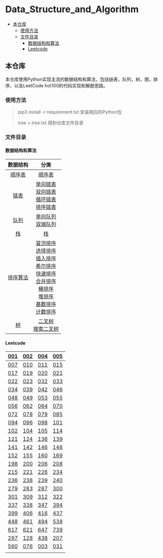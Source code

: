 # Data_Structure_and_Algorithm

- [本仓库](#---)
  * [使用方法](#----)
  * [文件目录](#----)
    + [数据结构和算法](#-------)
    + [Leetcode](#leetcode)



## 本仓库

本仓库使用Python实现主流的数据结构和算法，包括链表，队列，树，图，排序，以及LeetCode hot100的代码实现和解题思路。

### 使用方法




> pip3 install -r requirement.txt					安装相应的Python包
>
> tree > tree.txt 								    得到仓库文件目录

### 文件目录

#### 数据结构和算法

|                           数据结构                           |                             分类                             |
| :----------------------------------------------------------: | :----------------------------------------------------------: |
| [顺序表](https://github.com/lichong0309/Data_Structure_and_Algorithm/tree/main/Data_Structure/_00_list) | [顺序表](https://github.com/lichong0309/Data_Structure_and_Algorithm/blob/main/Data_Structure/_00_list/list.py) |
| [链表](https://github.com/lichong0309/Data_Structure_and_Algorithm/tree/main/Data_Structure/_01_linkList) | [单向链表](https://github.com/lichong0309/Data_Structure_and_Algorithm/blob/main/Data_Structure/_01_linkList/singleLink.py)<br />[双向链表](https://github.com/lichong0309/Data_Structure_and_Algorithm/blob/main/Data_Structure/_01_linkList/doubleLink.py)<br />[循环链表](https://github.com/lichong0309/Data_Structure_and_Algorithm/blob/main/Data_Structure/_01_linkList/circleSingleLink.py)<br />[排序链表](https://github.com/lichong0309/Data_Structure_and_Algorithm/blob/main/Data_Structure/_01_linkList/sortLink.py) |
| [队列](https://github.com/lichong0309/Data_Structure_and_Algorithm/tree/main/Data_Structure/_02_queue) | [单向队列](https://github.com/lichong0309/Data_Structure_and_Algorithm/blob/main/Data_Structure/_02_queue/queue.py)<br />[双端队列](https://github.com/lichong0309/Data_Structure_and_Algorithm/blob/main/Data_Structure/_02_queue/doubleEndedQueue.py) |
| [栈](https://github.com/lichong0309/Data_Structure_and_Algorithm/tree/main/Data_Structure/_03_stack) | [栈](https://github.com/lichong0309/Data_Structure_and_Algorithm/tree/main/Data_Structure/_03_stack) |
| [排序算法](https://github.com/lichong0309/Data_Structure_and_Algorithm/tree/main/Data_Structure/_04_sortAlgorithm) | [冒泡排序](https://github.com/lichong0309/Data_Structure_and_Algorithm/tree/main/Data_Structure/_04_sortAlgorithm/_00_bubbleSort)<br />[选择排序](https://github.com/lichong0309/Data_Structure_and_Algorithm/tree/main/Data_Structure/_04_sortAlgorithm/_01_selectionSort)<br />[插入排序](https://github.com/lichong0309/Data_Structure_and_Algorithm/tree/main/Data_Structure/_04_sortAlgorithm/_02_insertionSort)<br />[希尔排序](https://github.com/lichong0309/Data_Structure_and_Algorithm/tree/main/Data_Structure/_04_sortAlgorithm/_03_shellSort)<br />[快速排序](https://github.com/lichong0309/Data_Structure_and_Algorithm/tree/main/Data_Structure/_04_sortAlgorithm/_04_quickSort)<br />[合并排序](https://github.com/lichong0309/Data_Structure_and_Algorithm/tree/main/Data_Structure/_04_sortAlgorithm/_04_quickSort)<br />[桶排序](https://github.com/lichong0309/Data_Structure_and_Algorithm/tree/main/Data_Structure/_04_sortAlgorithm/_06_bucketSort)<br />[堆排序](https://github.com/lichong0309/Data_Structure_and_Algorithm/tree/main/Data_Structure/_04_sortAlgorithm/_07_heapSort)<br />[基数排序](https://github.com/lichong0309/Data_Structure_and_Algorithm/tree/main/Data_Structure/_04_sortAlgorithm/_08_radixSort)<br />[计数排序](https://github.com/lichong0309/Data_Structure_and_Algorithm/tree/main/Data_Structure/_04_sortAlgorithm) |
| [树](https://github.com/lichong0309/Data_Structure_and_Algorithm/tree/main/Data_Structure/_05_tree) | [二叉树](https://github.com/lichong0309/Data_Structure_and_Algorithm/tree/main/Data_Structure/_05_tree/binaryTree)<br />[搜索二叉树](https://github.com/lichong0309/Data_Structure_and_Algorithm/tree/main/Data_Structure/_05_tree/binarySearchTree) |

#### Leetcode

| [001](https://github.com/lichong0309/Data_Structure_and_Algorithm/tree/main/LeetCodeHot100/_001_%E4%B8%A4%E6%95%B0%E4%B9%8B%E5%92%8C) | [002](https://github.com/lichong0309/Data_Structure_and_Algorithm/tree/main/LeetCodeHot100/_002_%E4%B8%A4%E6%95%B0%E7%9B%B8%E5%8A%A0) | [004](https://github.com/lichong0309/Data_Structure_and_Algorithm/tree/main/LeetCodeHot100/_004_%E5%AF%BB%E6%89%BE%E4%B8%A4%E4%B8%AA%E6%AD%A3%E5%BA%8F%E6%95%B0%E7%BB%84%E7%9A%84%E4%B8%AD%E4%BD%8D%E6%95%B0) | [005](https://github.com/lichong0309/Data_Structure_and_Algorithm/tree/main/LeetCodeHot100/_005_%E6%9C%80%E9%95%BF%E5%9B%9E%E6%96%87%E5%AD%90%E4%B8%B2) |
| :----------------------------------------------------------: | :----------------------------------------------------------: | :----------------------------------------------------------: | :----------------------------------------------------------: |
| [007](https://github.com/lichong0309/Data_Structure_and_Algorithm/tree/main/LeetCodeHot100/_007_%E6%95%B4%E6%95%B0%E5%8F%8D%E8%BD%AC) | [010](https://github.com/lichong0309/Data_Structure_and_Algorithm/tree/main/LeetCodeHot100/_010_%E6%AD%A3%E5%88%99%E8%A1%A8%E8%BE%BE%E5%BC%8F%E5%8C%B9%E9%85%8D) | [011](https://github.com/lichong0309/Data_Structure_and_Algorithm/tree/main/LeetCodeHot100/_011_%E7%9B%9B%E6%9C%80%E5%A4%9A%E6%B0%B4%E7%9A%84%E5%AE%B9%E5%99%A8) | [015](https://github.com/lichong0309/Data_Structure_and_Algorithm/tree/main/LeetCodeHot100/_015_%E4%B8%89%E6%95%B0%E4%B9%8B%E5%92%8C) |
| [017](https://github.com/lichong0309/Data_Structure_and_Algorithm/tree/main/LeetCodeHot100/_017_%E7%94%B5%E8%AF%9D%E5%8F%B7%E7%A0%81%E7%9A%84%E5%AD%97%E6%AF%8D%E7%BB%84%E5%90%88) | [019](https://github.com/lichong0309/Data_Structure_and_Algorithm/tree/main/LeetCodeHot100/_019_%E5%88%A0%E9%99%A4%E9%93%BE%E8%A1%A8%E7%9A%84%E5%80%92%E6%95%B0%E7%AC%ACN%E4%B8%AA%E8%8A%82%E7%82%B9) | [020](https://github.com/lichong0309/Data_Structure_and_Algorithm/tree/main/LeetCodeHot100/_020_%E6%9C%89%E6%95%88%E7%9A%84%E6%8B%AC%E5%8F%B7) | [021](https://github.com/lichong0309/Data_Structure_and_Algorithm/tree/main/LeetCodeHot100/_021_%E5%90%88%E5%B9%B6%E4%B8%A4%E4%B8%AA%E6%9C%89%E5%BA%8F%E9%93%BE%E8%A1%A8) |
| [022](https://github.com/lichong0309/Data_Structure_and_Algorithm/tree/main/LeetCodeHot100/_022_%E6%8B%AC%E5%8F%B7%E7%94%9F%E6%88%90) | [023](https://github.com/lichong0309/Data_Structure_and_Algorithm/tree/main/LeetCodeHot100/_023_%E5%90%88%E5%B9%B6K%E4%B8%AA%E5%8D%87%E5%BA%8F%E9%93%BE%E8%A1%A8) | [032](https://github.com/lichong0309/Data_Structure_and_Algorithm/tree/main/LeetCodeHot100/_032_%E6%9C%80%E9%95%BF%E6%9C%89%E6%95%88%E6%8B%AC%E5%8F%B7) | [033](https://github.com/lichong0309/Data_Structure_and_Algorithm/tree/main/LeetCodeHot100/_033_%E6%90%9C%E7%B4%A2%E6%97%8B%E8%BD%AC%E6%8E%92%E5%BA%8F%E6%95%B0%E7%BB%84) |
| [034](https://github.com/lichong0309/Data_Structure_and_Algorithm/tree/main/LeetCodeHot100/_034_%E5%9C%A8%E6%8E%92%E5%BA%8F%E6%95%B0%E7%BB%84%E4%B8%AD%E6%9F%A5%E6%89%BE%E5%85%83%E7%B4%A0%E7%9A%84%E7%AC%AC%E4%B8%80%E4%B8%AA%E5%92%8C%E6%9C%80%E5%90%8E%E4%B8%80%E4%B8%AA%E4%BD%8D%E7%BD%AE) | [039](https://github.com/lichong0309/Data_Structure_and_Algorithm/tree/main/LeetCodeHot100/_039_%E7%BB%84%E5%90%88%E6%80%BB%E5%92%8C) | [042](https://github.com/lichong0309/Data_Structure_and_Algorithm/tree/main/LeetCodeHot100/_042_%E6%8E%A5%E9%9B%A8%E6%B0%B4) | [046](https://github.com/lichong0309/Data_Structure_and_Algorithm/tree/main/LeetCodeHot100/_046_%E5%85%A8%E6%8E%92%E5%88%97) |
| [048](https://github.com/lichong0309/Data_Structure_and_Algorithm/tree/main/LeetCodeHot100/_048_%E6%97%8B%E8%BD%AC%E5%9B%BE%E5%83%8F) | [049](https://github.com/lichong0309/Data_Structure_and_Algorithm/tree/main/LeetCodeHot100/_049_%E5%AD%97%E6%AF%8D%E5%BC%82%E4%BD%8D%E8%AF%8D%E5%88%86%E7%BB%84) | [053](https://github.com/lichong0309/Data_Structure_and_Algorithm/tree/main/LeetCodeHot100/_053_%E6%9C%80%E5%A4%A7%E5%AD%90%E6%95%B0%E7%BB%84%E5%92%8C) | [055](https://github.com/lichong0309/Data_Structure_and_Algorithm/tree/main/LeetCodeHot100/_055_%E8%B7%B3%E8%B7%83%E6%B8%B8%E6%88%8F) |
| [056](https://github.com/lichong0309/Data_Structure_and_Algorithm/tree/main/LeetCodeHot100/_056_%E5%90%88%E5%B9%B6%E5%8C%BA%E9%97%B4) | [062](https://github.com/lichong0309/Data_Structure_and_Algorithm/tree/main/LeetCodeHot100/_062_%E4%B8%8D%E5%90%8C%E8%B7%AF%E5%BE%84) | [064](https://github.com/lichong0309/Data_Structure_and_Algorithm/tree/main/LeetCodeHot100/_064_%E6%9C%80%E5%B0%8F%E8%B7%AF%E5%BE%84%E5%92%8C) | [070](https://github.com/lichong0309/Data_Structure_and_Algorithm/tree/main/LeetCodeHot100/_070_%E7%88%AC%E6%A5%BC%E6%A2%AF) |
| [072](https://github.com/lichong0309/Data_Structure_and_Algorithm/tree/main/LeetCodeHot100/_072_%E7%BC%96%E8%BE%91%E8%B7%9D%E7%A6%BB) | [078](https://github.com/lichong0309/Data_Structure_and_Algorithm/tree/main/LeetCodeHot100/_078_%E5%AD%90%E9%9B%86) | [079](https://github.com/lichong0309/Data_Structure_and_Algorithm/tree/main/LeetCodeHot100/_079_%E5%8D%95%E8%AF%8D%E6%90%9C%E7%B4%A2) | [085](https://github.com/lichong0309/Data_Structure_and_Algorithm/tree/main/LeetCodeHot100/_085_%E6%9C%80%E5%A4%A7%E7%9F%A9%E5%BD%A2) |
| [094](https://github.com/lichong0309/Data_Structure_and_Algorithm/tree/main/LeetCodeHot100/_094_%E4%BA%8C%E5%8F%89%E6%A0%91%E7%9A%84%E4%B8%AD%E5%BA%8F%E9%81%8D%E5%8E%86) | [096](https://github.com/lichong0309/Data_Structure_and_Algorithm/tree/main/LeetCodeHot100/_096_%E4%B8%8D%E5%90%8C%E7%9A%84%E4%BA%8C%E5%8F%89%E6%90%9C%E7%B4%A2%E6%A0%91) | [098](https://github.com/lichong0309/Data_Structure_and_Algorithm/tree/main/LeetCodeHot100/_098_%E9%AA%8C%E8%AF%81%E4%BA%8C%E5%8F%89%E6%90%9C%E7%B4%A2%E6%A0%91) | [101](https://github.com/lichong0309/Data_Structure_and_Algorithm/tree/main/LeetCodeHot100/_101_%E5%AF%B9%E7%A7%B0%E4%BA%8C%E5%8F%89%E6%A0%91) |
| [102](https://github.com/lichong0309/Data_Structure_and_Algorithm/tree/main/LeetCodeHot100/_102_%E4%BA%8C%E5%8F%89%E6%A0%91%E7%9A%84%E5%B1%82%E5%BA%8F%E9%81%8D%E5%8E%86) | [104](https://github.com/lichong0309/Data_Structure_and_Algorithm/tree/main/LeetCodeHot100/_104_%E4%BA%8C%E5%8F%89%E6%A0%91%E7%9A%84%E6%9C%80%E5%A4%A7%E6%B7%B1%E5%BA%A6) | [105](https://github.com/lichong0309/Data_Structure_and_Algorithm/tree/main/LeetCodeHot100/_105_%E4%BB%8E%E5%89%8D%E5%BA%8F%E4%B8%8E%E4%B8%AD%E5%BA%8F%E9%81%8D%E5%8E%86%E5%BA%8F%E5%88%97%E6%9E%84%E9%80%A0%E4%BA%8C%E5%8F%89%E6%A0%91) | [114](https://github.com/lichong0309/Data_Structure_and_Algorithm/tree/main/LeetCodeHot100/_114_%E4%BA%8C%E5%8F%89%E6%A0%91%E5%B1%95%E5%BC%80%E4%B8%BA%E9%93%BE%E8%A1%A8) |
| [121](https://github.com/lichong0309/Data_Structure_and_Algorithm/tree/main/LeetCodeHot100/_121_%E4%B9%B0%E5%8D%96%E8%82%A1%E7%A5%A8%E7%9A%84%E6%9C%80%E4%BD%B3%E6%97%B6%E6%9C%BA) | [124](https://github.com/lichong0309/Data_Structure_and_Algorithm/tree/main/LeetCodeHot100/_124_%E4%BA%8C%E5%8F%89%E6%A0%91%E4%B8%AD%E7%9A%84%E6%9C%80%E5%A4%A7%E8%B7%AF%E5%BE%84%E5%92%8C) | [136](https://github.com/lichong0309/Data_Structure_and_Algorithm/tree/main/LeetCodeHot100/_136_%E5%8F%AA%E5%87%BA%E7%8E%B0%E4%B8%80%E6%AC%A1%E7%9A%84%E6%95%B0%E5%AD%97) | [139](https://github.com/lichong0309/Data_Structure_and_Algorithm/tree/main/LeetCodeHot100/_139_%E5%8D%95%E8%AF%8D%E6%8B%86%E5%88%86) |
| [141](https://github.com/lichong0309/Data_Structure_and_Algorithm/tree/main/LeetCodeHot100/_141_%E7%8E%AF%E5%BD%A2%E9%93%BE%E8%A1%A8) | [142](https://github.com/lichong0309/Data_Structure_and_Algorithm/tree/main/LeetCodeHot100/_142_%E7%8E%AF%E5%BD%A2%E9%93%BE%E8%A1%A8II) | [146](https://github.com/lichong0309/Data_Structure_and_Algorithm/tree/main/LeetCodeHot100/_146_LRU%E7%BC%93%E5%AD%98) | [148](https://github.com/lichong0309/Data_Structure_and_Algorithm/tree/main/LeetCodeHot100/_148_%E6%8E%92%E5%BA%8F%E9%93%BE%E8%A1%A8) |
| [152](https://github.com/lichong0309/Data_Structure_and_Algorithm/tree/main/LeetCodeHot100/_152_%E4%B9%98%E7%A7%AF%E6%9C%80%E5%A4%A7%E7%9A%84%E5%AD%90%E6%95%B0%E7%BB%84) | [155](https://github.com/lichong0309/Data_Structure_and_Algorithm/tree/main/LeetCodeHot100/_155_%E6%9C%80%E5%B0%8F%E6%A0%88) | [160](https://github.com/lichong0309/Data_Structure_and_Algorithm/tree/main/LeetCodeHot100/_160_%E7%9B%B8%E4%BA%A4%E9%93%BE%E8%A1%A8) | [169](https://github.com/lichong0309/Data_Structure_and_Algorithm/tree/main/LeetCodeHot100/_169_%E5%A4%9A%E6%95%B0%E5%85%83%E7%B4%A0) |
| [198](https://github.com/lichong0309/Data_Structure_and_Algorithm/tree/main/LeetCodeHot100/_198_%E6%89%93%E5%AE%B6%E5%8A%AB%E8%88%8D) | [200](https://github.com/lichong0309/Data_Structure_and_Algorithm/tree/main/LeetCodeHot100/_200_%E5%B2%9B%E5%B1%BF%E6%95%B0%E9%87%8F) | [206](https://github.com/lichong0309/Data_Structure_and_Algorithm/tree/main/LeetCodeHot100/_206_%E5%8F%8D%E8%BD%AC%E9%93%BE%E8%A1%A8) | [208](https://github.com/lichong0309/Data_Structure_and_Algorithm/tree/main/LeetCodeHot100/_208_%E5%AE%9E%E7%8E%B0Trie(%E5%89%8D%E7%BC%80%E6%A0%91)) |
| [215](https://github.com/lichong0309/Data_Structure_and_Algorithm/tree/main/LeetCodeHot100/_215_%E6%95%B0%E7%BB%84%E4%B8%AD%E7%9A%84%E7%AC%ACK%E4%B8%AA%E6%9C%80%E5%A4%A7%E5%85%83%E7%B4%A0) | [221](https://github.com/lichong0309/Data_Structure_and_Algorithm/tree/main/LeetCodeHot100/_221_%E6%9C%80%E5%A4%A7%E6%AD%A3%E6%96%B9%E5%BD%A2) | [226](https://github.com/lichong0309/Data_Structure_and_Algorithm/tree/main/LeetCodeHot100/_226_%E7%BF%BB%E8%BD%AC%E4%BA%8C%E5%8F%89%E6%A0%91) | [234](https://github.com/lichong0309/Data_Structure_and_Algorithm/tree/main/LeetCodeHot100/_234_%E5%9B%9E%E6%96%87%E9%93%BE%E8%A1%A8) |
| [236](https://github.com/lichong0309/Data_Structure_and_Algorithm/tree/main/LeetCodeHot100/_236_%E4%BA%8C%E5%8F%89%E6%A0%91%E7%9A%84%E6%9C%80%E8%BF%91%E5%85%AC%E5%85%B1%E7%A5%96%E5%85%88) | [238](https://github.com/lichong0309/Data_Structure_and_Algorithm/tree/main/LeetCodeHot100/_238_%E9%99%A4%E8%87%AA%E8%BA%AB%E4%BB%A5%E5%A4%96%E7%9A%84%E6%95%B0%E7%BB%84%E7%9A%84%E4%B9%98%E7%A7%AF) | [239](https://github.com/lichong0309/Data_Structure_and_Algorithm/tree/main/LeetCodeHot100/_239_%E6%BB%91%E5%8A%A8%E7%AA%97%E5%8F%A3%E6%9C%80%E5%A4%A7%E5%80%BC) | [240](https://github.com/lichong0309/Data_Structure_and_Algorithm/tree/main/LeetCodeHot100/_240_%E6%90%9C%E7%B4%A2%E4%BA%8C%E7%BB%B4%E7%9F%A9%E9%98%B5II) |
| [279](https://github.com/lichong0309/Data_Structure_and_Algorithm/tree/main/LeetCodeHot100/_279_%E5%AE%8C%E5%85%A8%E5%B9%B3%E6%96%B9%E6%95%B0) | [283](https://github.com/lichong0309/Data_Structure_and_Algorithm/tree/main/LeetCodeHot100/_283_%E7%A7%BB%E5%8A%A8%E9%9B%B6) | [287](https://github.com/lichong0309/Data_Structure_and_Algorithm/tree/main/LeetCodeHot100/_287_%E5%AF%BB%E6%89%BE%E9%87%8D%E5%A4%8D%E6%95%B0) | [300](https://github.com/lichong0309/Data_Structure_and_Algorithm/tree/main/LeetCodeHot100/_300_%E6%9C%80%E9%95%BF%E9%80%92%E5%A2%9E%E5%AD%90%E5%BA%8F%E5%88%97) |
| [301](https://github.com/lichong0309/Data_Structure_and_Algorithm/tree/main/LeetCodeHot100/_301_%E5%88%A0%E9%99%A4%E6%97%A0%E6%95%88%E7%9A%84%E6%8B%AC%E5%8F%B7) | [309](https://github.com/lichong0309/Data_Structure_and_Algorithm/tree/main/LeetCodeHot100/_309_%E6%9C%80%E4%BD%B3%E4%B9%B0%E5%8D%96%E8%82%A1%E7%A5%A8%E6%97%B6%E6%9C%BA%E5%90%AB%E5%86%B7%E5%86%BB%E6%9C%9F) | [312](https://github.com/lichong0309/Data_Structure_and_Algorithm/tree/main/LeetCodeHot100/_312_%E6%88%B3%E6%B0%94%E7%90%83) | [322](https://github.com/lichong0309/Data_Structure_and_Algorithm/tree/main/LeetCodeHot100/_322_%E9%9B%B6%E9%92%B1%E5%85%91%E6%8D%A2) |
| [337](https://github.com/lichong0309/Data_Structure_and_Algorithm/tree/main/LeetCodeHot100/_337_%E6%89%93%E5%AE%B6%E5%8A%AB%E8%88%8DIII) | [338](https://github.com/lichong0309/Data_Structure_and_Algorithm/tree/main/LeetCodeHot100/_338_%E6%AF%94%E7%89%B9%E4%BD%8D%E8%AE%A1%E6%95%B0) | [347](https://github.com/lichong0309/Data_Structure_and_Algorithm/tree/main/LeetCodeHot100/_347_%E5%89%8D%20K%20%E4%B8%AA%E9%AB%98%E9%A2%91%E5%85%83%E7%B4%A0) | [394](https://github.com/lichong0309/Data_Structure_and_Algorithm/tree/main/LeetCodeHot100/_394_%E5%AD%97%E7%AC%A6%E4%B8%B2%E8%A7%A3%E7%A0%81) |
| [399](https://github.com/lichong0309/Data_Structure_and_Algorithm/tree/main/LeetCodeHot100/_399_%E9%99%A4%E6%B3%95%E6%B1%82%E5%80%BC) | [406](https://github.com/lichong0309/Data_Structure_and_Algorithm/tree/main/LeetCodeHot100/_406_%E6%A0%B9%E6%8D%AE%E8%BA%AB%E9%AB%98%E9%87%8D%E5%BB%BA%E9%98%9F%E5%88%97) | [416](https://github.com/lichong0309/Data_Structure_and_Algorithm/tree/main/LeetCodeHot100/_416_%E5%88%86%E5%89%B2%E7%AD%89%E5%92%8C%E5%AD%90%E9%9B%86) | [437](https://github.com/lichong0309/Data_Structure_and_Algorithm/tree/main/LeetCodeHot100/_437_%E8%B7%AF%E5%BE%84%E6%80%BB%E5%92%8CIII) |
| [448](https://github.com/lichong0309/Data_Structure_and_Algorithm/tree/main/LeetCodeHot100/_448_%E6%89%BE%E5%88%B0%E6%89%80%E6%9C%89%E6%95%B0%E7%BB%84%E4%B8%AD%E5%B0%8F%E6%97%B6%E7%9A%84%E6%95%B0%E5%AD%97) | [461](https://github.com/lichong0309/Data_Structure_and_Algorithm/tree/main/LeetCodeHot100/_461_%E6%B1%89%E6%98%8E%E8%B7%9D%E7%A6%BB) | [494](https://github.com/lichong0309/Data_Structure_and_Algorithm/tree/main/LeetCodeHot100/_494_%E7%9B%AE%E6%A0%87%E5%92%8C) | [538](https://github.com/lichong0309/Data_Structure_and_Algorithm/tree/main/LeetCodeHot100/_538_%E6%8A%8A%E4%BA%8C%E5%8F%89%E6%A0%91%E8%BD%AC%E6%8D%A2%E6%88%90%E7%B4%AF%E5%8A%A0%E6%A0%91) |
| [617](https://github.com/lichong0309/Data_Structure_and_Algorithm/tree/main/LeetCodeHot100/_617_%E5%90%88%E5%B9%B6%E4%BA%8C%E5%8F%89%E6%A0%91) | [621](https://github.com/lichong0309/Data_Structure_and_Algorithm/tree/main/LeetCodeHot100/_621_%E4%BB%BB%E5%8A%A1%E8%B0%83%E5%BA%A6%E5%99%A8) | [647](https://github.com/lichong0309/Data_Structure_and_Algorithm/tree/main/LeetCodeHot100/_647_%E5%9B%9E%E6%96%87%E5%AD%90%E4%B8%B2) | [739](https://github.com/lichong0309/Data_Structure_and_Algorithm/tree/main/LeetCodeHot100/_739_%E6%AF%8F%E6%97%A5%E6%B8%A9%E5%BA%A6) |
| [297](https://github.com/lichong0309/Data_Structure_and_Algorithm/tree/main/LeetCodeHot100/_297_%E4%BA%8C%E5%8F%89%E6%A0%91%E7%9A%84%E5%BA%8F%E5%88%97%E5%8C%96%E4%B8%8E%E5%8F%8D%E5%BA%8F%E5%88%97%E5%8C%96) | [128](https://github.com/lichong0309/Data_Structure_and_Algorithm/tree/main/LeetCodeHot100/_128_%E6%9C%80%E9%95%BF%E8%BF%9E%E7%BB%AD%E5%BA%8F%E5%88%97) | [438](https://github.com/lichong0309/Data_Structure_and_Algorithm/tree/main/LeetCodeHot100/_438_%E6%89%BE%E5%88%B0%E5%AD%97%E7%AC%A6%E4%B8%B2%E4%B8%AD%E6%89%80%E6%9C%89%E5%AD%97%E6%AF%8D%E5%BC%82%E4%BD%8D%E8%AF%8D) | [207](https://github.com/lichong0309/Data_Structure_and_Algorithm/tree/main/LeetCodeHot100/_207_%E8%AF%BE%E7%A8%8B%E8%A1%A8) |
| [560](https://github.com/lichong0309/Data_Structure_and_Algorithm/tree/main/LeetCodeHot100/_560_%E5%92%8C%E4%B8%BAK%E7%9A%84%E5%AD%90%E6%95%B0%E7%BB%84) | [076](https://github.com/lichong0309/Data_Structure_and_Algorithm/tree/main/LeetCodeHot100/_076_%E6%9C%80%E5%B0%8F%E8%A6%86%E7%9B%96%E5%AD%90%E4%B8%B2) | [003](https://github.com/lichong0309/Data_Structure_and_Algorithm/tree/main/LeetCodeHot100/_003_%E6%97%A0%E9%87%8D%E5%A4%8D%E5%AD%97%E7%AC%A6%E7%9A%84%E6%9C%80%E9%95%BF%E5%AD%90%E4%B8%B2) | [031](https://github.com/lichong0309/Data_Structure_and_Algorithm/tree/main/LeetCodeHot100/_031_%E4%B8%8B%E4%B8%80%E4%B8%AA%E6%8E%92%E5%88%97) |
|                                                              |                                                              |                                                              |                                                              |









